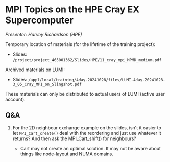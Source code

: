 # MPI Topics on the HPE Cray EX Supercomputer

*Presenter: Harvey Richardson (HPE)*

<!--
Course materials will be provided during and after the course.
-->

Temporary location of materials (for the lifetime of the training project):

-   Slides: `/project/project_465001362/Slides/HPE/11_cray_mpi_MPMD_medium.pdf`

Archived materials on LUMI:

-   Slides: `/appl/local/training/4day-20241028/files/LUMI-4day-20241028-3_05_Cray_MPI_on_Slingshot.pdf`

<!--
-   Recording: `/appl/local/training/4day-20241028/recordings/3_05_Cray_MPI_on_Slingshot.mp4`
-->

These materials can only be distributed to actual users of LUMI (active user account).


## Q&A

1.  For the 2D neighbour exchange example on the slides, isn't it easier to let `MPI_Cart_create()` deal with the reordering and just use whatever it returns? And then ask the MPI_Cart_shift() for neighbours?
   
    -   Cart may not create an optimal solution. It may not be aware about things like node-layout and NUMA domains.
